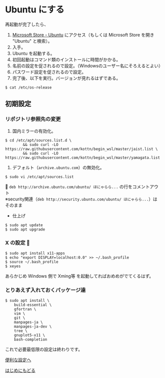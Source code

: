 # Ubuntu にする

再起動が完了したら、
1. [Microsoft Store - Ubuntu](https://www.microsoft.com/store/p/ubuntu/9nblggh4msv6) にアクセス（もしくは Microsoft Store を開き "Ubuntu" と検索）。
1. 入手。
1. Ubuntu を起動する。
1. 初回起動はコマンド類のインストールに時間がかかる。
1. 名前の設定を促されるので設定。（Windowsのユーザー名にそろえるとよい）
1. パスワード設定を促されるので設定。
1. 完了後、以下を実行。バージョンが見れるはずである。
```
$ cat /etc/os-release
```

## 初期設定
### リポジトリ参照先の変更
1. 国内ミラーの有効化。
```
$ cd /etc/apt/sources.list.d \
        && sudo curl -LO https://raw.githubusercontent.com/kottn/begin_wsl/master/jaist.list \
        && sudo curl -LO https://raw.githubusercontent.com/kottn/begin_wsl/master/yamagata.list
```
1. デフォルト（`archive.ubuntu.com`）の無効化。
```
$ sudo vi /etc/apt/sources.list
```
:pencil: `deb http://archive.ubuntu.com/ubuntu/ ほにゃらら...` の行をコメントアウト  
※security関連（`deb http://security.ubuntu.com/ubuntu/ ほにゃらら...`）はそのまま

* 仕上げ
```
$ sudo apt update
$ sudo apt upgrade
```

### X の設定 :eyes:
```
$ sudo apt install x11-apps
$ echo "export DISPLAY=localhost:0.0" >> ~/.bash_profile
$ source ~/.bash_profile
$ xeyes
```
あらかじめ Windows 側で Xming等 を起動してればおめめがでてくるはず。

### とりあえず入れておくパッケージ達
```
$ sudo apt install \
    build-essential \
    gfortran \
    vim \
    git \
    manpages-ja \
    manpages-ja-dev \
    tree \
    gnuplot5-x11 \
    bash-completion
```
これで必要最低限の設定は終わりです。

[便利な設定へ](./finish.md)

[はじめにもどる](./README.md)

